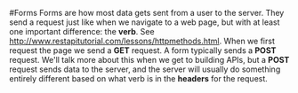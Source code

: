 #Forms
Forms are how most data gets sent from a user to the server. They send a request just like when we navigate to a web page, but with at least one important difference: the **verb**. See http://www.restapitutorial.com/lessons/httpmethods.html. When we first request the page we send a **GET** request. A form typically sends a **POST** request. We'll talk more about this when we get to building APIs, but a **POST** request sends data to the server, and the server will usually do something entirely different based on what verb is in the **headers** for the request.
